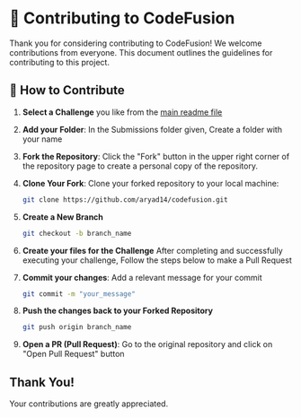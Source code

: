 # 🚀 Contributing to CodeFusion
Thank you for considering contributing to CodeFusion! We welcome contributions from everyone. This document outlines the guidelines for contributing to this project.

## 🤔 How to Contribute
1. **Select a Challenge** you like from the [main readme file](/README.md#-challenges)

2. **Add your Folder**: In the Submissions folder given, Create a folder with your name

3. **Fork the Repository**: Click the "Fork" button in the upper right corner of the repository page to create a personal copy of the repository.

4. **Clone Your Fork**: Clone your forked repository to your local machine:
   ```bash
   git clone https://github.com/aryad14/codefusion.git
   ```


5. **Create a New Branch**
   ```bash
   git checkout -b branch_name
   ```

6. **Create your files for the Challenge**
  After completing and successfully executing your challenge, Follow the steps below to make a Pull Request

7. **Commit your changes**: Add a relevant message for your commit
   ```bash
   git commit -m "your_message"
   ```

2. **Push the changes back to your Forked Repository**
   ```bash
   git push origin branch_name
   ```

3. **Open a PR (Pull Request)**: Go to the original repository and click on "Open Pull Request" button

## Thank You!
Your contributions are greatly appreciated.